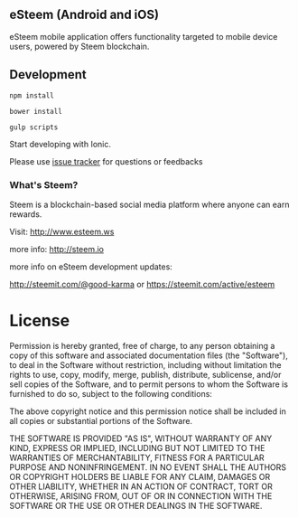 ## eSteem (Android and iOS)

eSteem mobile application offers functionality targeted to mobile device users, powered by Steem blockchain.



## Development

`npm install`

`bower install`

`gulp scripts`

Start developing with Ionic.


Please use [issue tracker](https://github.com/feruzm/esteem/issues) for questions or feedbacks

### What's Steem?

Steem is a blockchain-based social media platform where anyone can earn rewards.

Visit: http://www.esteem.ws

more info: http://steem.io

more info on eSteem development updates:

http://steemit.com/@good-karma
or 
https://steemit.com/active/esteem

# License

Permission is hereby granted, free of charge, to any person obtaining a copy of this software and associated documentation files (the "Software"), to deal in the Software without restriction, including without limitation the rights to use, copy, modify, merge, publish, distribute, sublicense, and/or sell copies of the Software, and to permit persons to whom the Software is furnished to do so, subject to the following conditions:

The above copyright notice and this permission notice shall be included in all copies or substantial portions of the Software.

THE SOFTWARE IS PROVIDED "AS IS", WITHOUT WARRANTY OF ANY KIND, EXPRESS OR IMPLIED, INCLUDING BUT NOT LIMITED TO THE WARRANTIES OF MERCHANTABILITY, FITNESS FOR A PARTICULAR PURPOSE AND NONINFRINGEMENT. IN NO EVENT SHALL THE AUTHORS OR COPYRIGHT HOLDERS BE LIABLE FOR ANY CLAIM, DAMAGES OR OTHER LIABILITY, WHETHER IN AN ACTION OF CONTRACT, TORT OR OTHERWISE, ARISING FROM, OUT OF OR IN CONNECTION WITH THE SOFTWARE OR THE USE OR OTHER DEALINGS IN THE SOFTWARE.